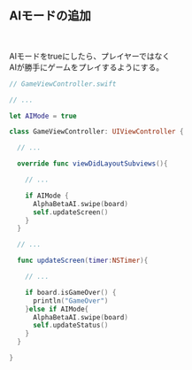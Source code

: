 ##  AIモードの追加

<br>

AIモードをtrueにしたら、プレイヤーではなく  
AIが勝手にゲームをプレイするようにする。

```swift
// GameViewController.swift

// ...

let AIMode = true

class GameViewController: UIViewController {

  // ...

  override func viewDidLayoutSubviews(){

    // ...

    if AIMode {
      AlphaBetaAI.swipe(board)
      self.updateScreen()
    }
  }

  // ...

  func updateScreen(timer:NSTimer){

    // ...

    if board.isGameOver() {
      println("GameOver")
    }else if AIMode{
      AlphaBetaAI.swipe(board)
      self.updateStatus()
    }
  }

}
```